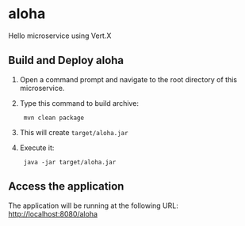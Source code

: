 # aloha
Hello microservice using Vert.X

Build and Deploy aloha
-------------------------

1. Open a command prompt and navigate to the root directory of this microservice.
2. Type this command to build archive:

        mvn clean package

3. This will create `target/aloha.jar`
4. Execute it:

		java -jar target/aloha.jar


Access the application
----------------------

The application will be running at the following URL: <http://localhost:8080/aloha>


